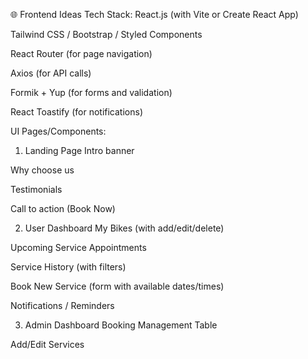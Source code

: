 🌐 Frontend Ideas
Tech Stack:
React.js (with Vite or Create React App)

Tailwind CSS / Bootstrap / Styled Components

React Router (for page navigation)

Axios (for API calls)

Formik + Yup (for forms and validation)

React Toastify (for notifications)

UI Pages/Components:
1. Landing Page
Intro banner

Why choose us

Testimonials

Call to action (Book Now)

2. User Dashboard
My Bikes (with add/edit/delete)

Upcoming Service Appointments

Service History (with filters)

Book New Service (form with available dates/times)

Notifications / Reminders

3. Admin Dashboard
Booking Management Table

Add/Edit Services
